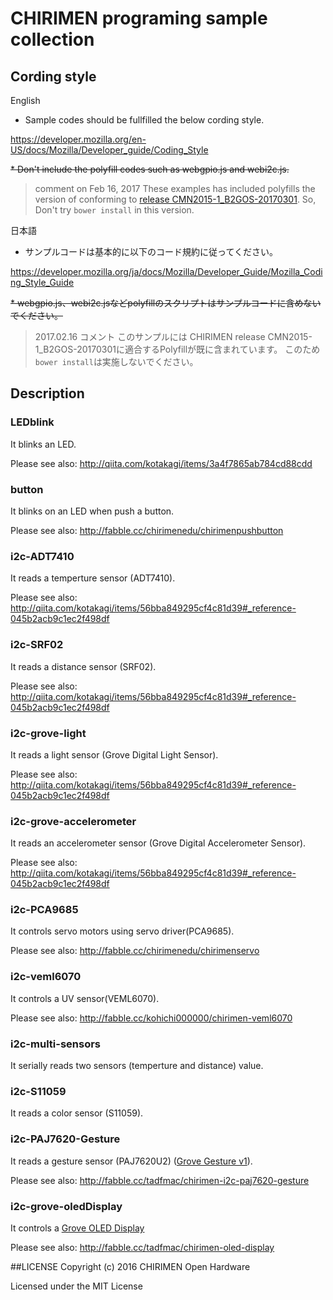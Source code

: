 # CHIRIMEN programing sample collection

## Cording style
English

* Sample codes should be fullfilled the below cording style.

https://developer.mozilla.org/en-US/docs/Mozilla/Developer_guide/Coding_Style

~~* Don't include the polyfill codes such as webgpio.js and webi2c.js.~~

> comment on Feb 16, 2017 
> These examples has included polyfills the version of conforming to [release CMN2015-1_B2GOS-20170301](https://github.com/chirimen-oh/release/releases/tag/CMN2015-1_B2GOS-20170301).
> So, Don't try `bower install` in this version.

日本語

* サンプルコードは基本的に以下のコード規約に従ってください。

https://developer.mozilla.org/ja/docs/Mozilla/Developer_Guide/Mozilla_Coding_Style_Guide

~~* webgpio.js、webi2c.jsなどpolyfillのスクリプトはサンプルコードに含めないでください。~~

> 2017.02.16 コメント 
> このサンプルには CHIRIMEN release CMN2015-1_B2GOS-20170301に適合するPolyfillが既に含まれています。
> このため`bower install`は実施しないでください。

## Description
 
### LEDblink

It blinks an LED.

Please see also: http://qiita.com/kotakagi/items/3a4f7865ab784cd88cdd

### button

It blinks on an LED when push a button.

Please see also: http://fabble.cc/chirimenedu/chirimenpushbutton

### i2c-ADT7410

It reads a temperture sensor (ADT7410).

Please see also: http://qiita.com/kotakagi/items/56bba849295cf4c81d39#_reference-045b2acb9c1ec2f498df

### i2c-SRF02

It reads a distance sensor (SRF02).

Please see also: http://qiita.com/kotakagi/items/56bba849295cf4c81d39#_reference-045b2acb9c1ec2f498df

### i2c-grove-light

It reads a light sensor (Grove Digital Light Sensor).

Please see also: http://qiita.com/kotakagi/items/56bba849295cf4c81d39#_reference-045b2acb9c1ec2f498df

### i2c-grove-accelerometer

It reads an accelerometer sensor (Grove Digital Accelerometer Sensor).

Please see also: http://qiita.com/kotakagi/items/56bba849295cf4c81d39#_reference-045b2acb9c1ec2f498df

### i2c-PCA9685

It controls servo motors using servo driver(PCA9685).

Please see also: http://fabble.cc/chirimenedu/chirimenservo

### i2c-veml6070

It controls a UV sensor(VEML6070).

Please see also: http://fabble.cc/kohichi000000/chirimen-veml6070

### i2c-multi-sensors

It serially reads two sensors (temperture and distance) value.

### i2c-S11059

It reads a color sensor (S11059).

### i2c-PAJ7620-Gesture

It reads a gesture sensor (PAJ7620U2) ([Grove Gesture v1](http://wiki.seeedstudio.com/wiki/Grove_-_Gesture_v1.0)).

Please see also: http://fabble.cc/tadfmac/chirimen-i2c-paj7620-gesture

### i2c-grove-oledDisplay

It controls a [Grove OLED Display](http://wiki.seeedstudio.com/wiki/Grove_-_OLED_Display_128*64)

Please see also: http://fabble.cc/tadfmac/chirimen-oled-display

##LICENSE
Copyright (c) 2016 CHIRIMEN Open Hardware

Licensed under the MIT License

